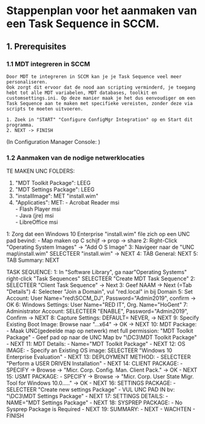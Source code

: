 # Stappenplan voor het aanmaken van een Task Sequence in SCCM.

## 1. Prerequisites

### 1.1 MDT integreren in SCCM
    Door MDT te integreren in SCCM kan je je Task Sequence veel meer personaliseren.
    Ook zorgt dit ervoor dat de nood aan scripting verminderd, je toegang hebt tot alle MDT variabelen, MDT databases, toolkit en customsettings.ini. Op deze manier maak je het dus eenvoudiger om een Task Sequence aan te maken met specifieke vereisten, zonder deze via scripts te moeten uitvoeren.

    1. Zoek in "START" "Configure ConfigMgr Integration" op en Start dit programma.
    2. NEXT -> FINISH

(In Configuration Manager Console:  )  
### 1.2 Aanmaken van de nodige netwerklocaties
TE MAKEN UNC FOLDERS:  
1. "MDT Toolkit Package": LEEG  
2. "MDT Settings Package": LEEG  
3. "installImage": MET "install.wim"
4. "Applicaties": MET:  - Acrobat Reader msi  
			- Flash Player msi  
			- Java (jre) msi  
			- LibreOffice msi  

1: Zorg dat een Windows 10 Enterprise "install.wim" file zich op een UNC pad bevind:
	- Map maken op C schijf -> prop -> share
	2: Right-Click "Operating System Images" -> "Add O S Image"
	3: Navigeer naar de "UNC map\install.wim" SELECTEER "install.wim" -> NEXT
	4: TAB General: NEXT
	5: TAB Summary: NEXT

TASK SEQUENCE:
1: In "Software Library", ga naar"Operating Systems" right-click "Task Sequences"
    SELECTEER "Create MDT Task Sequence"
2: SELECTEER "Client Task Sequence" -> Next
3: Geef NAAM -> Next (=Tab "Details")
4: Selecteer "Join a Domain", vul "red.local" in bij Domain
5: Set Account: User Name="red\SCCM_DJ", Password="Admin2019", confirm -> OK
6: Windows Settings: User Name="RED IT", Org. Name="HoGent"
7: Administrator Account: SELECTEER "ENABLE", Password="Admin2019", Confirm -> NEXT
8: Capture Settings: DEFAULT= NEVER, -> NEXT
9: Specify Existing Boot Image: Browse naar "...x64" -> OK -> NEXT
10: MDT Package:
	- Maak UNC(gedeelde map op netwerk) met full permission: "MDT Toolkit Package"
	- Geef pad op naar de UNC Map bv "\\DC3\MDT Toolkit Package"
	- NEXT
11: MDT Details:
	- Name="MDT Toolkit Package"
	- NEXT
12: OS IMAGE:
	- Specify an Existing OS image: SELECTEER "Windows 10 Enterprise Evaluation"
	- NEXT
13: DEPLOYMENT METHOD:
	- SELECTEER "Perform a USER DRIVEN Installation"
	- NEXT
14: CLIENT PACKAGE:
	- SPECIFY -> Browse -> "Micr. Corp. Config. Man. Client Pack." -> OK
	- NEXT
15: USMT PACKAGE:
	- SPECIFY -> Browse -> "Micr. Corp. User State Migr. Tool for Windows 10.0....." -> OK
	- NEXT
16: SETTINGS PACKAGE:
	- SELECTEER "Create new settings Package"
	- VUL UNC PAD IN bv: "\\DC3\MDT Settings Package"
	- NEXT
17: SETTINGS DETAILS:
	- NAME="MDT Settings Package"
	- NEXT
18: SYSPREP PACKAGE:
	- No Sysprep Package is Required
	- NEXT
19: SUMMARY:
	- NEXT
	- WACHTEN
	- FINISH
